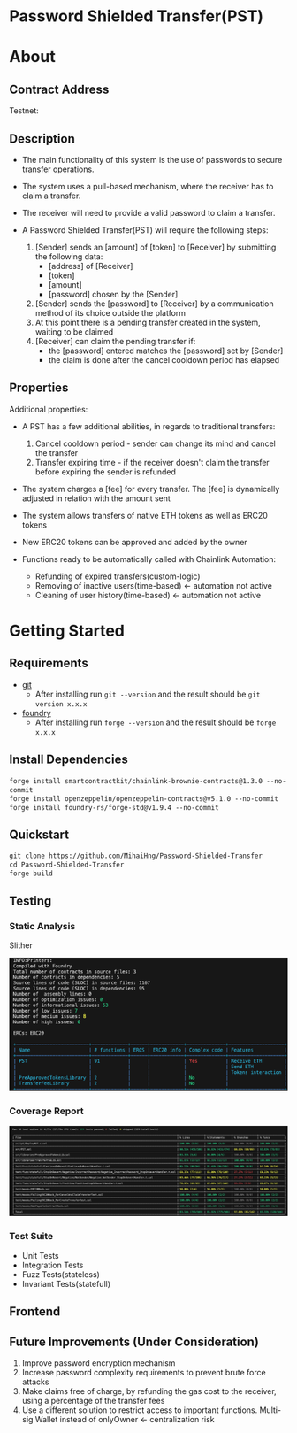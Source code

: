 # Password Shielded Transfer(PST) 

# About

## Contract Address

Testnet:

## Description

- The main functionality of this system is the use of passwords to secure transfer operations.
- The system uses a pull-based mechanism, where the receiver has to claim a transfer.
- The receiver will need to provide a valid password to claim a transfer.

- A Password Shielded Transfer(PST) will require the following steps:

  1. [Sender] sends an [amount] of [token] to [Receiver] by submitting the following data:
      - [address] of [Receiver]
      - [token] 
      - [amount]
      - [password] chosen by the [Sender]
  2. [Sender] sends the [password] to [Receiver] by a communication method of its choice outside the platform
  3. At this point there is a pending transfer created in the system, waiting to be claimed
  4. [Receiver] can claim the pending transfer if:
      - the [password] entered matches the [password] set by [Sender] 
      - the claim is done after the cancel cooldown period has elapsed

## Properties

Additional properties:

- A PST has a few additional abilities, in regards to traditional transfers:

  1. Cancel cooldown period - sender can change its mind and cancel the transfer
  2. Transfer expiring time - if the receiver doesn't claim the transfer before expiring the sender is refunded
    
- The system charges a [fee] for every transfer. The [fee] is dynamically adjusted in relation with the amount sent  
   
- The system allows transfers of native ETH tokens as well as ERC20 tokens

- New ERC20 tokens can be approved and added by the owner

- Functions ready to be automatically called with Chainlink Automation:
    - Refunding of expired transfers(custom-logic)
    - Removing of inactive users(time-based) <- automation not active
    - Cleaning of user history(time-based) <- automation not active

# Getting Started

## Requirements

- [git](https://git-scm.com/book/en/v2/Getting-Started-Installing-Git)
  - After installing run `git --version` and the result should be `git version x.x.x`
- [foundry](https://getfoundry.sh/)
  - After installing run `forge --version` and the result should be `forge x.x.x`

## Install Dependencies

```
forge install smartcontractkit/chainlink-brownie-contracts@1.3.0 --no-commit
forge install openzeppelin/openzeppelin-contracts@v5.1.0 --no-commit
forge install foundry-rs/forge-std@v1.9.4 --no-commit 
```

## Quickstart

```
git clone https://github.com/MihaiHng/Password-Shielded-Transfer 
cd Password-Shielded-Transfer
forge build
```

## Testing 

### Static Analysis 

Slither

![alt text](slither_report.png)

### Coverage Report

![alt text](forge_coverage.png)

### Test Suite

- Unit Tests
- Integration Tests
- Fuzz Tests(stateless)
- Invariant Tests(statefull)

## Frontend 

## Future Improvements (Under Consideration)

1. Improve password encryption mechanism
2. Increase password complexity requirements to prevent brute force attacks
3. Make claims free of charge, by refunding the gas cost to the receiver, using a percentage of the transfer fees
4. Use a different solution to restrict access to important functions. Multi-sig Wallet instead of onlyOwner <- centralization risk

